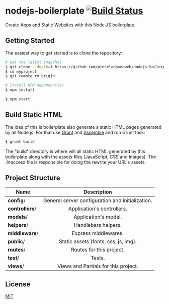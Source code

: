 # nodejs-boilerplate [![Build Status](https://travis-ci.org/pinceladasdaweb/nodejs-boilerplate.svg?branch=master)](https://travis-ci.org/pinceladasdaweb/nodejs-boilerplate)

Create Apps and Static Websites with this Node.JS boilerplate.

## Getting Started

The easiest way to get started is to clone the repository:

```bash
# Get the latest snapshot
$ git clone --depth=1 https://github.com/pinceladasdaweb/nodejs-boilerplate.git myproject
$ cd myproject
$ git remote rm origin

# Install NPM dependencies
$ npm install

$ npm start
```

## Build Static HTML

The idea of ​​this is boilerplate also generate a static HTML pages generated by all Node.js. For that use [Grunt](http://gruntjs.com/) and [Assemble](http://assemble.io/) and run Grunt task:

```bash
$ grunt build
```

The "build" directory is where will all static HTML generated by this boilerplate along with the assets files (JavaScript, CSS and Images). The .htaccess file is responsible for doing the rewrite your URL's assets.

## Project Structure

| Name                               | Description                                                 |
| ---------------------------------- |:-----------------------------------------------------------:|
| **config**/                        | General server configuration and initialization.            |
| **controllers**/                   | Application's controllers.                                  |
| **models**/                        | Application's model.                                        |
| **helpers**/                       | Handlebars helpers.                                         |
| **middleware**/                    | Express middlewares.                                        |
| **public**/                        | Static assets (fonts, css, js, img).                        |
| **routes**/                        | Routes for this project.                                    |
| **test**/                          | Tests.                                                      |
| **views**/                         | Views and Partials for this project.                        |


## License

[MIT](LICENSE)

